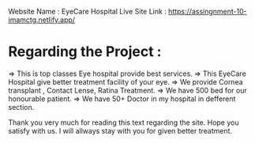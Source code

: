 Website Name : EyeCare Hospital
Live Site Link : https://assingnment-10-imamctg.netlify.app/


# Regarding the Project :
=> This is top classes Eye hospital provide best services.
=> This EyeCare Hospital give better treatment facility of your eye.
=> We provide Cornea transplant , Contact Lense, Ratina Treatment.
=> We have 500 bed for our honourable patient.
=> We have 50+ Doctor in my hospital in defferent section.

Thank you very much for reading this text regarding the site. Hope you satisfy with us.
I will allways stay with you for given better treatment.

